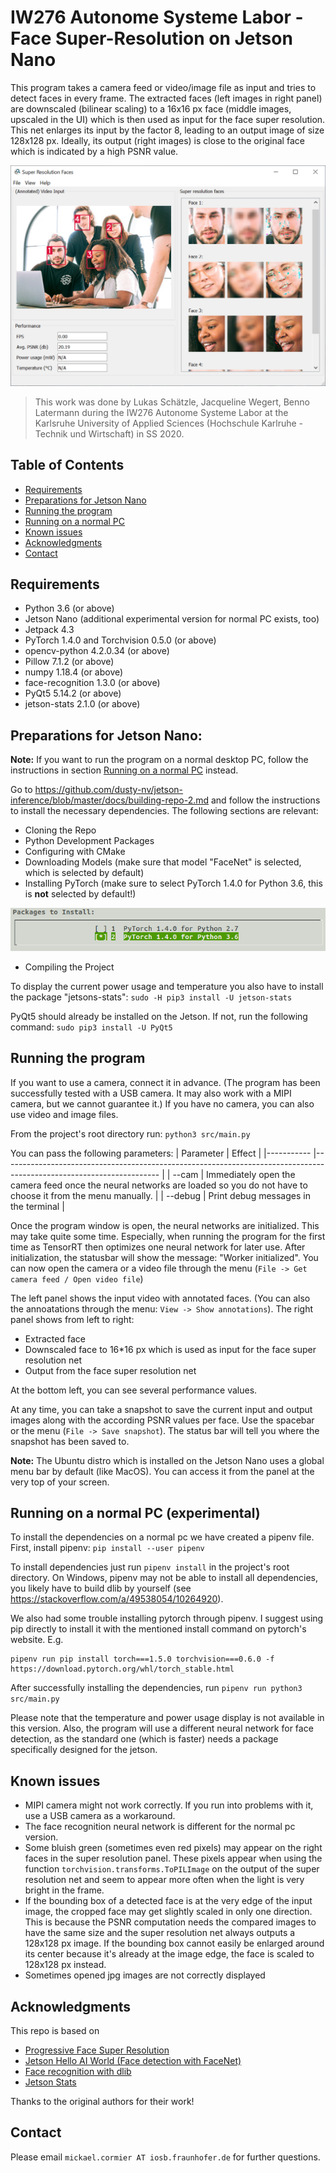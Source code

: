 # IW276 Autonome Systeme Labor - Face Super-Resolution on Jetson Nano

This program takes a camera feed or video/image file as input and tries to detect faces in every frame. The extracted faces (left images in right panel) are downscaled (bilinear scaling) to a 16x16 px face (middle images, upscaled in the UI) which is then used as input for the face super resolution. This net enlarges its input by the factor 8, leading to an output image of size 128x128 px. Ideally, its output (right images) is close to the original face which is indicated by a high PSNR value.

![Screenshot Program](https://github.com/Tummerhore/face-super-resolution/blob/master/readme_images/ScreenshotProgram.png?raw=true)

> This work was done by Lukas Schätzle, Jacqueline Wegert, Benno Latermann during the IW276 Autonome Systeme Labor at the Karlsruhe University of Applied Sciences (Hochschule Karlruhe - Technik und Wirtschaft) in SS 2020. 


## Table of Contents

* [Requirements](#requirements)
* [Preparations for Jetson Nano](#preparations-for-jetson-nano)
* [Running the program](#running-the-program)
* [Running on a normal PC](#running-on-a-normal-PC-experimental)
* [Known issues](#known-issues)
* [Acknowledgments](#acknowledgments)
* [Contact](#contact)

## Requirements

* Python 3.6 (or above)
* Jetson Nano (additional experimental version for normal PC exists, too)
* Jetpack 4.3
* PyTorch 1.4.0 and Torchvision 0.5.0 (or above)
* opencv-python 4.2.0.34 (or above)
* Pillow 7.1.2 (or above)
* numpy 1.18.4 (or above)
* face-recognition 1.3.0 (or above)
* PyQt5 5.14.2 (or above)
* jetson-stats 2.1.0 (or above)

## Preparations for Jetson Nano:

**Note:** If you want to run the program on a normal desktop PC, follow the instructions in section [Running on a normal PC](#running-on-a-normal-PC-experimental) instead.

Go to https://github.com/dusty-nv/jetson-inference/blob/master/docs/building-repo-2.md and follow the instructions to install the necessary dependencies. The following sections are relevant:
* Cloning the Repo
* Python Development Packages
* Configuring with CMake
* Downloading Models (make sure that model "FaceNet" is selected, which is selected by default)
* Installing PyTorch (make sure to select PyTorch 1.4.0 for Python 3.6, this is **not** selected by default!)

![Screenshot PyTorch installer](https://github.com/Tummerhore/face-super-resolution/blob/master/readme_images/ScreenshotPytorchInstallation.png?raw=true)

* Compiling the Project

To display the current power usage and temperature you also have to install the package "jetsons-stats": `sudo -H pip3 install -U jetson-stats`

PyQt5 should already be installed on the Jetson. If not, run the following command: `sudo pip3 install -U PyQt5`

## Running the program

If you want to use a camera, connect it in advance. (The program has been successfully tested with a USB camera. It may also work with a MIPI camera, but we cannot guarantee it.) If you have no camera, you can also use video and image files.

From the project's root directory run: `python3 src/main.py`

You can pass the following parameters:
| Parameter   | Effect                                                                                                                |
|-----------	|---------------------------------------------------------------------------------------------------------------------	|
| --cam     	| Immediately open the camera feed once the neural networks are loaded so you do not have to choose it from the menu manually. 	|
| --debug   	| Print debug messages in the terminal                                                                                	|

Once the program window is open, the neural networks are initialized. This may take quite some time. Especially, when running the program for the first time as TensorRT then optimizes one neural network for later use. After initialization, the statusbar will show the message: "Worker initialized". You can now open the camera or a video file through the menu (`File -> Get camera feed / Open video file`)

The left panel shows the input video with annotated faces. (You can also the annoatations through the menu: `View -> Show annotations`). The right panel shows from left to right:
* Extracted face
* Downscaled face to 16*16 px which is used as input for the face super resolution net
* Output from the face super resolution net

At the bottom left, you can see several performance values.

At any time, you can take a snapshot to save the current input and output images along with the according PSNR values per face. Use the spacebar or the menu (`File -> Save snapshot`). The status bar will tell you where the snapshot has been saved to.

**Note:** The Ubuntu distro which is installed on the Jetson Nano uses a global menu bar by default (like MacOS). You can access it from the panel at the very top of your screen.

## Running on a normal PC (experimental)

To install the dependencies on a normal pc we have created a pipenv file. First, install pipenv: `pip install --user pipenv`

To install dependencies just run `pipenv install` in the project's root directory. On Windows, pipenv may not be able to install all dependencies, you likely have to build dlib by yourself (see https://stackoverflow.com/a/49538054/10264920).

We also had some trouble installing pytorch through pipenv. I suggest using pip directly to install it with the mentioned install command on pytorch's website. E.g.
```
pipenv run pip install torch===1.5.0 torchvision===0.6.0 -f https://download.pytorch.org/whl/torch_stable.html
```

After successfully installing the dependencies, run `pipenv run python3 src/main.py`

Please note that the temperature and power usage display is not available in this version. Also, the program will use a different neural network for face detection, as the standard one (which is faster) needs a package specifically designed for the jetson.

## Known issues

* MIPI camera might not work correctly. If you run into problems with it, use a USB camera as a workaround.
* The face recognition neural network is different for the normal pc version.
* Some bluish green (sometimes even red pixels) may appear on the right faces in the super resolution panel. These pixels appear when using the function `torchvision.transforms.ToPILImage` on the output of the super resolution net and seem to appear more often when the light is very bright in the frame.
* If the bounding box of a detected face is at the very edge of the input image, the cropped face may get slightly scaled in only one direction. This is because the PSNR computation needs the compared images to have the same size and the super resolution net always outputs a 128x128 px image. If the bounding box cannot easily be enlarged around its center because it's already at the image edge, the face is scaled to 128x128 px instead.
* Sometimes opened jpg images are not correctly displayed

## Acknowledgments

This repo is based on
  - [Progressive Face Super Resolution](https://github.com/DeokyunKim/Progressive-Face-Super-Resolution)
  - [Jetson Hello AI World (Face detection with FaceNet)](https://github.com/dusty-nv/jetson-inference)
  - [Face recognition with dlib](https://github.com/ageitgey/face_recognition)
  - [Jetson Stats](https://github.com/rbonghi/jetson_stats)

Thanks to the original authors for their work!

## Contact

Please email `mickael.cormier AT iosb.fraunhofer.de` for further questions.
